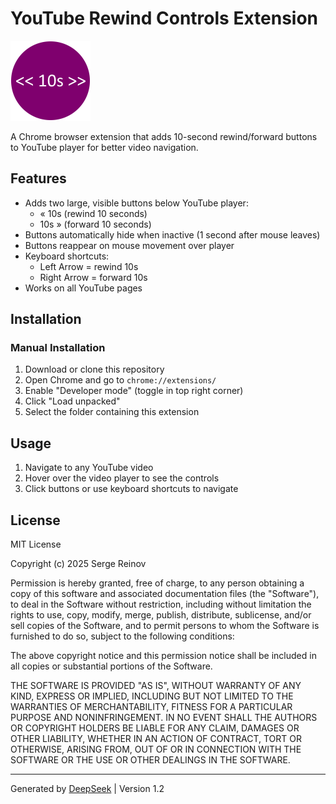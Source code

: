 # YouTube Rewind Controls Extension

![Extension Preview](icons/icon128.png)

A Chrome browser extension that adds 10-second rewind/forward buttons to YouTube player for better video navigation.

## Features

- Adds two large, visible buttons below YouTube player:
  - « 10s (rewind 10 seconds)
  - 10s » (forward 10 seconds)
- Buttons automatically hide when inactive (1 second after mouse leaves)
- Buttons reappear on mouse movement over player
- Keyboard shortcuts:
  - Left Arrow = rewind 10s
  - Right Arrow = forward 10s
- Works on all YouTube pages

## Installation

### Manual Installation

1. Download or clone this repository
2. Open Chrome and go to `chrome://extensions/`
3. Enable "Developer mode" (toggle in top right corner)
4. Click "Load unpacked"
5. Select the folder containing this extension

## Usage

1. Navigate to any YouTube video
2. Hover over the video player to see the controls
3. Click buttons or use keyboard shortcuts to navigate

## License

MIT License

Copyright (c) 2025 Serge Reinov

Permission is hereby granted, free of charge, to any person obtaining a copy
of this software and associated documentation files (the "Software"), to deal
in the Software without restriction, including without limitation the rights
to use, copy, modify, merge, publish, distribute, sublicense, and/or sell
copies of the Software, and to permit persons to whom the Software is
furnished to do so, subject to the following conditions:

The above copyright notice and this permission notice shall be included in all
copies or substantial portions of the Software.

THE SOFTWARE IS PROVIDED "AS IS", WITHOUT WARRANTY OF ANY KIND, EXPRESS OR
IMPLIED, INCLUDING BUT NOT LIMITED TO THE WARRANTIES OF MERCHANTABILITY,
FITNESS FOR A PARTICULAR PURPOSE AND NONINFRINGEMENT. IN NO EVENT SHALL THE
AUTHORS OR COPYRIGHT HOLDERS BE LIABLE FOR ANY CLAIM, DAMAGES OR OTHER
LIABILITY, WHETHER IN AN ACTION OF CONTRACT, TORT OR OTHERWISE, ARISING FROM,
OUT OF OR IN CONNECTION WITH THE SOFTWARE OR THE USE OR OTHER DEALINGS IN THE
SOFTWARE.

---

Generated by [DeepSeek](https://www.deepseek.com) | Version 1.2
